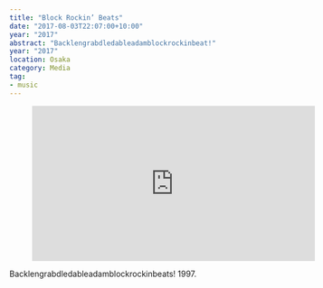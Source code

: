 ```yaml
---
title: "Block Rockin’ Beats"
date: "2017-08-03T22:07:00+10:00"
year: "2017"
abstract: "Backlengrabdledableadamblockrockinbeat!"
year: "2017"
location: Osaka
category: Media
tag:
- music
---
```

<p></p>

<figure><iframe style="width:500px; height:275px; border:0;" src="https://www.youtube.com/embed/iTxOKsyZ0Lw"></iframe></figure>

Backlengrabdledableadamblockrockinbeats! 1997.

